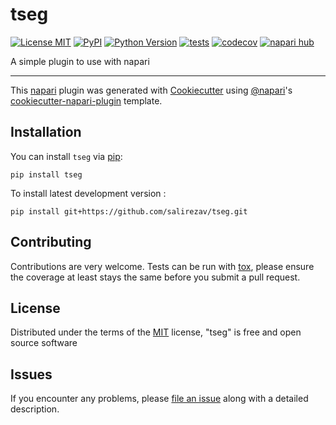 # tseg

[![License MIT](https://img.shields.io/pypi/l/tseg.svg?color=green)](https://github.com/salirezav/tseg/raw/main/LICENSE)
[![PyPI](https://img.shields.io/pypi/v/tseg.svg?color=green)](https://pypi.org/project/tseg)
[![Python Version](https://img.shields.io/pypi/pyversions/tseg.svg?color=green)](https://python.org)
[![tests](https://github.com/salirezav/tseg/workflows/tests/badge.svg)](https://github.com/salirezav/tseg/actions)
[![codecov](https://codecov.io/gh/salirezav/tseg/branch/main/graph/badge.svg)](https://codecov.io/gh/salirezav/tseg)
[![napari hub](https://img.shields.io/endpoint?url=https://api.napari-hub.org/shields/tseg)](https://napari-hub.org/plugins/tseg)

A simple plugin to use with napari

----------------------------------

This [napari] plugin was generated with [Cookiecutter] using [@napari]'s [cookiecutter-napari-plugin] template.

<!--
Don't miss the full getting started guide to set up your new package:
https://github.com/napari/cookiecutter-napari-plugin#getting-started

and review the napari docs for plugin developers:
https://napari.org/plugins/index.html
-->

## Installation

You can install `tseg` via [pip]:

    pip install tseg



To install latest development version :

    pip install git+https://github.com/salirezav/tseg.git


## Contributing

Contributions are very welcome. Tests can be run with [tox], please ensure
the coverage at least stays the same before you submit a pull request.

## License

Distributed under the terms of the [MIT] license,
"tseg" is free and open source software

## Issues

If you encounter any problems, please [file an issue] along with a detailed description.

[napari]: https://github.com/napari/napari
[Cookiecutter]: https://github.com/audreyr/cookiecutter
[@napari]: https://github.com/napari
[MIT]: http://opensource.org/licenses/MIT
[BSD-3]: http://opensource.org/licenses/BSD-3-Clause
[GNU GPL v3.0]: http://www.gnu.org/licenses/gpl-3.0.txt
[GNU LGPL v3.0]: http://www.gnu.org/licenses/lgpl-3.0.txt
[Apache Software License 2.0]: http://www.apache.org/licenses/LICENSE-2.0
[Mozilla Public License 2.0]: https://www.mozilla.org/media/MPL/2.0/index.txt
[cookiecutter-napari-plugin]: https://github.com/napari/cookiecutter-napari-plugin

[file an issue]: https://github.com/salirezav/tseg/issues

[napari]: https://github.com/napari/napari
[tox]: https://tox.readthedocs.io/en/latest/
[pip]: https://pypi.org/project/pip/
[PyPI]: https://pypi.org/
